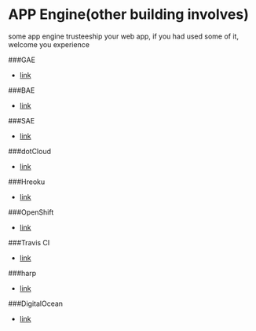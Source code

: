 APP Engine(other building involves)
==========
some app engine trusteeship your web app, if you had used some of it, welcome you experience

###GAE
* [link](https://appengine.google.com/)

###BAE
* [link](http://developer.baidu.com/)

###SAE
* [link](http://sae.sina.com.cn/)

###dotCloud
* [link](https://www.dotcloud.com/)

###Hreoku
* [link](https://www.heroku.com/)

###OpenShift
* [link](https://www.openshift.com/)

###Travis CI
* [link](https://travis-ci.org/)

###harp
* [link](http://harpjs.com/)

###DigitalOcean
* [link](https://www.digitalocean.com/)
